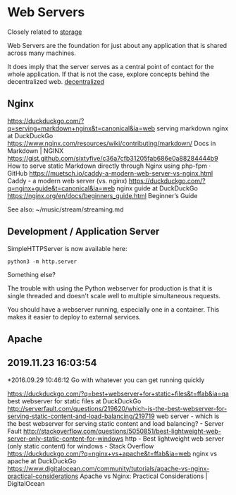 # Web Servers

Closely related to [storage](../storage/storage.md)

Web Servers are the foundation for just about any application that is shared across many machines.

It does imply that the server serves as a central point of contact for the whole application. If that is not the case, explore concepts behind the decentralized web. [decentralized](decentralized.md)

## Nginx

https://duckduckgo.com/?q=serving+markdown+nginx&t=canonical&ia=web
serving markdown nginx at DuckDuckGo
https://www.nginx.com/resources/wiki/contributing/markdown/
Docs in Markdown | NGINX
https://gist.github.com/sixtyfive/c36a7cfb31205fab686e0a88284444b9
How to serve static Markdown directly through Nginx using php-fpm · GitHub
https://muetsch.io/caddy-a-modern-web-server-vs-nginx.html
Caddy - a modern web server (vs. nginx)
https://duckduckgo.com/?q=nginx+guide&t=canonical&ia=web
nginx guide at DuckDuckGo
https://nginx.org/en/docs/beginners_guide.html
Beginner’s Guide

See also:
~/music/stream/streaming.md

## Development / Application Server

SimpleHTTPServer is now available here:

    python3 -m http.server

Something else?

The trouble with using the Python webserver for production is that it is single threaded and doesn't scale well to multiple simultaneous requests.

You should have a webserver running, especially one in a container.
This makes it easier to deploy to external services.

## Apache

## 2019.11.23 16:03:54

\*2016.09.29 10:46:12
Go with whatever you can get running quickly

https://duckduckgo.com/?q=best+webserver+for+static+files&t=ffab&ia=qa
best webserver for static files at DuckDuckGo
http://serverfault.com/questions/219620/which-is-the-best-webserver-for-serving-static-content-and-load-balancing/219719
web server - which is the best webserver for serving static content and load balancing? - Server Fault
http://stackoverflow.com/questions/5050851/best-lightweight-web-server-only-static-content-for-windows
http - Best lightweight web server (only static content) for windows - Stack Overflow
https://duckduckgo.com/?q=nginx+vs+apache&t=ffab&ia=web
nginx vs apache at DuckDuckGo
https://www.digitalocean.com/community/tutorials/apache-vs-nginx-practical-considerations
Apache vs Nginx: Practical Considerations | DigitalOcean
